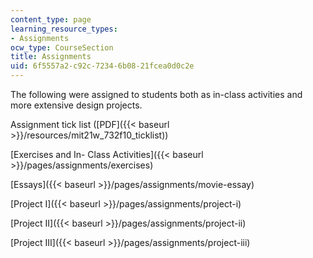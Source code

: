 ```yaml
---
content_type: page
learning_resource_types:
- Assignments
ocw_type: CourseSection
title: Assignments
uid: 6f5557a2-c92c-7234-6b08-21fcea0d0c2e
---
```


The following were assigned to students both as in-class activities and more extensive design projects.

Assignment tick list ([PDF]({{< baseurl >}}/resources/mit21w_732f10_ticklist))

[Exercises and In- Class Activities]({{< baseurl >}}/pages/assignments/exercises)

[Essays]({{< baseurl >}}/pages/assignments/movie-essay)

[Project I]({{< baseurl >}}/pages/assignments/project-i)

[Project II]({{< baseurl >}}/pages/assignments/project-ii)

[Project III]({{< baseurl >}}/pages/assignments/project-iii)